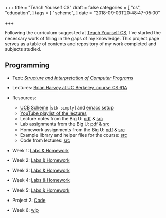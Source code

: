 +++
title = "Teach Yourself CS"
draft = false
categories = [
  "cs",
  "education",
]
tags = [
  "scheme",
]
date = "2018-09-03T20:48:47-05:00"

+++

Following the curriculum suggested at [Teach Yourself CS](https://teachyourselfcs.com/), I've started
the necessary work of filling in the gaps of my knowledge. This project page serves as a table of
contents and repository of my work completed and subjects studied.

## Programming

- Text: _[Structure and Interpretation of Computer Programs](https://mitpress.mit.edu/sites/default/files/sicp/full-text/book/book.html)_
- Lectures: [Brian Harvey at UC Berkeley, course CS 61A](https://archive.org/details/ucberkeley-webcast-PL3E89002AA9B9879E?sort=titleSorter)
- Resources:
  - [UCB Scheme](https://inst.eecs.berkeley.edu/~scheme/) [`stk-simply`] and [emacs setup](https://www-users.cs.umn.edu/~gini/1901-07s/emacs_scheme/)
  - [YouTube playlist of the lectures](https://www.youtube.com/playlist?list=PLhMnuBfGeCDNgVzLPxF9o5UNKG1b-LFY9)
  - Lecture notes from the Big U: [pdf](docs/sicp/lecture-notes.pdf) &amp; [src](https://inst.eecs.berkeley.edu/~cs61a/reader/notes.pdf)
  - Lab assignments from the Big U: [pdf](docs/sicp/labs.pdf) &amp; [src](https://inst.eecs.berkeley.edu/~cs61a/reader/nodate-labs.pdf)
  - Homework assignments from the Big U: [pdf](docs/sicp/homework.pdf) &amp; [src](https://inst.eecs.berkeley.edu/~cs61a/reader/nodate-hw.pdf)
  - Example library and helper files for the course: [src](http://www-inst.eecs.berkeley.edu/~cs61a/sp09/library/)
  - Code from lectures: [src](http://www-inst.eecs.berkeley.edu/~cs61a/sp09/lectures/)

- Week 1: [Labs & Homework](https://github.com/chrisbodhi/teach-yourself-cs/tree/master/programming/wk1)
- Week 2: [Labs & Homework](https://github.com/chrisbodhi/teach-yourself-cs/tree/master/programming/wk2)
- Week 3: [Labs & Homework](https://github.com/chrisbodhi/teach-yourself-cs/tree/master/programming/wk3)
- Week 4: [Labs & Homework](https://github.com/chrisbodhi/teach-yourself-cs/tree/master/programming/wk4)
- Week 5: [Labs & Homework](https://github.com/chrisbodhi/teach-yourself-cs/tree/master/programming/wk5)
- Project 2: [Code](https://github.com/chrisbodhi/teach-yourself-cs/tree/master/programming/project2)
- Week 6: [wip](https://github.com/chrisbodhi/teach-yourself-cs/tree/master/programming/wk6)
